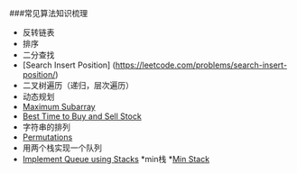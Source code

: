 ###常见算法知识梳理

* 反转链表
* 排序
* 二分查找  
 * [Search Insert Position] (https://leetcode.com/problems/search-insert-position/)
* 二叉树遍历（递归，层次遍历）
* 动态规划
 * [Maximum Subarray](https://leetcode.com/problems/maximum-subarray/)
 * [Best Time to Buy and Sell Stock](https://leetcode.com/problems/best-time-to-buy-and-sell-stock/)
* 字符串的排列
 * [Permutations](https://leetcode.com/problems/permutations/)
* 用两个栈实现一个队列
 * [Implement Queue using Stacks](https://leetcode.com/problems/implement-queue-using-stacks/)
*min栈
 *[Min Stack](https://leetcode.com/problems/min-stack/)

 

